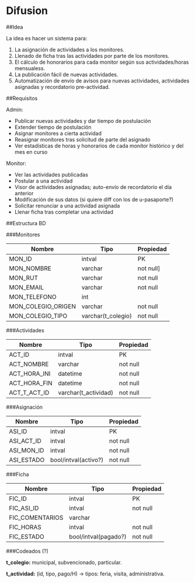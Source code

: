 # Difusion

##Idea

La idea es hacer un sistema para:

1. La asignación de actividades a los monitores.
2. Llenado de ficha tras las actividades por parte de los monitores.
3. El cálculo de honorarios para cada monitor según sus actividades/horas mensualess.
4. La publicación fácil de nuevas actividades.
5. Automatización de envío de avisos para nuevas actividades, actividades asignadas y recordatorio pre-actividad.


##Requisitos

Admin:
- Publicar nuevas actividades y dar tiempo de postulación
- Extender tiempo de postulación
- Asignar monitores a cierta actividad
- Reasignar monitores tras solicitud de parte del asignado
- Ver estadísticas de horas y honorarios de cada monitor histórico y del mes en curso


Monitor:
- Ver las actividades publicadas
- Postular a una actividad 
- Visor de actividades asignadas; auto-envío de recordatorio el día anterior
- Modificación de sus datos (si quiere diff con los de u-pasaporte?)
- Solicitar renunciar a una actividad asignada
- Llenar ficha tras completar una actividad


##Estructura BD

###Monitores

| Nombre | Tipo | Propiedad |
| ------ | ---- | --------- |
| MON_ID | intval | PK | 
| MON_NOMBRE | varchar | not null] |
| MON_RUT | varchar | not null |
| MON_EMAIL | varchar | not null | 
| MON_TELEFONO | int |  | 
| MON_COLEGIO_ORIGEN | varchar | not null | 
| MON_COLEGIO_TIPO | varchar(t_colegio) | not null |

###Actividades

| Nombre | Tipo | Propiedad |
| ------ | ---- | --------- |
| ACT_ID  | intval | PK | 
| ACT_NOMBRE | varchar | not null | 
| ACT_HORA_INI | datetime | not null |
| ACT_HORA_FIN | datetime | not null | 
| ACT_T_ACT_ID | varchar(t_actividad) | not null |

###Asignación 

| Nombre | Tipo | Propiedad |
| ------ | ---- | --------- |
| ASI_ID | intval | PK | 
| ASI_ACT_ID | intval | not null | 
| ASI_MON_ID | intval | not null | 
| ASI_ESTADO | bool/intval(activo?) | not null |

###Ficha 

| Nombre | Tipo | Propiedad |
| ------ | ---- | --------- |
| FIC_ID  | intval | PK | 
| FIC_ASI_ID | intval | not null | 
| FIC_COMENTARIOS | varchar |  |
| FIC_HORAS | intval | not null | 
| FIC_ESTADO | bool/intval(pagado?) | not null |

###Codeados (?)

**t_colegio:** municipal, subvencionado, particular.

**t_actividad:** (id, tipo, pago/H) -> tipos: feria, visita, administrativa. 
